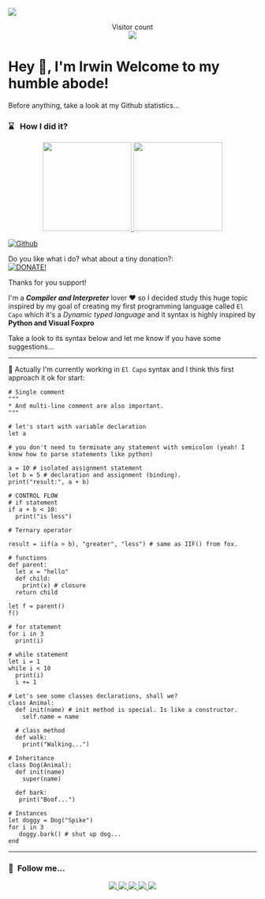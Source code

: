 ![](https://media.giphy.com/media/KpACNEh8jXK2Q/giphy.gif)

<p align="center"> 
  Visitor count<br>
  <img src="https://profile-counter.glitch.me/Irwin1985/count.svg" />
</p>

<h1>    
    Hey 👋, I'm Irwin
    Welcome to my humble abode!
</h1>

Before anything, take a look at my Github statistics...

### ⌛️ &nbsp; How I did it?
<p align="center">
    <a href="https://github.com/irwin1985">
        <img height="180em" src="https://github-readme-stats-eight-theta.vercel.app/api?username=irwin1985&show_icons=true&theme=algolia&include_all_commits=true&count_private=true" />
        <img height="180em" src="https://github-readme-stats-eight-theta.vercel.app/api/top-langs/?username=irwin1985&layout=compact&langs_count=8&theme=algolia" />
    </a>
</p>

[![Github](https://img.shields.io/github/followers/Irwin1985?label=Follow&style=social)](https://github.com/Irwin1985)

Do you like what i do? what about a tiny donation?:   
[![DONATE!](http://www.pngall.com/wp-content/uploads/2016/05/PayPal-Donate-Button-PNG-File-180x100.png)](https://www.paypal.com/donate/?hosted_button_id=LXQYXFP77AD2G) 

Thanks for you support!

I'm a ***Compiler and Interpreter*** lover ❤ so I decided study this huge topic inspired by my goal of creating my first programming language called `El Capo` which it's a *Dynamic typed language* and it syntax is highly inspired by **Python and Visual Foxpro**

Take a look to its syntax below and let me know if you have some suggestions...

<hr>

🤔 Actually I'm currently working in `El Capo` syntax and I think this first approach it ok for start:

```xBase
# Single comment
"""
* And multi-line comment are also important.
"""

# let's start with variable declaration
let a

# you don't need to terminate any statement with semicolon (yeah! I know how to parse statements like python)

a = 10 # isolated assignment statement
let b = 5 # declaration and assignment (binding).
print("result:", a + b)

# CONTROL FLOW
# if statement
if a + b < 10:
  print("is less")

# Ternary operator

result = iif(a > b), "greater", "less") # same as IIF() from fox.

# functions
def parent:
  let x = "hello"
  def child:
    print(x) # closure
  return child

let f = parent()
f()

# for statement
for i in 3
  print(i)

# while statement
let i = 1
while i < 10
  print(i)
  i += 1

# Let's see some classes declarations, shall we?
class Animal:
  def init(name) # init method is special. Is like a constructor.
    self.name = name
  
  # class method
  def walk:
    print("Walking...")

# Inheritance
class Dog(Animal):
  def init(name)
    super(name)
    
  def bark:
   print("Boof...")

# Instances
let doggy = Dog("Spike")
for i in 3
   doggy.bark() # shut up dog...
end
```
<hr>

###  🧲 &nbsp;Follow me... 
<p align="center">
    <a href="https://youtube.com/IrwinRodriguez">
        <img src="https://img.shields.io/badge/Youtube-Channel-red" />
    </a>
    <a href="mailto:rodriguez.irwin@gmail.com">
        <img src="https://img.shields.io/badge/Gmail-Contact-yellowgreen" />
    </a>
    <a href="https://twitter.com/irwin_rg">
        <img src="https://img.shields.io/badge/Twitter-irwin__rg-blue" />
    </a>
    <a href="https://instagram.com/irwinrdz85">
        <img src="https://img.shields.io/badge/Instagram-irwinrdz85-red" />
    </a>
    <a href="https://www.linkedin.com/in/irwin1985/">
        <img src="https://img.shields.io/badge/LinkedIn-irwin1985-orange" />
    </a>
</p>
